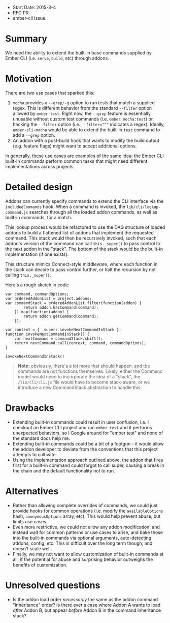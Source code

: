 - Start Date: 2015-3-4
- RFC PR:
- ember-cli Issue:

# Summary

We need the ability to extend the built-in base commands supplied by Ember CLI (i.e. `serve`, `build`, etc) through addons.

# Motivation

There are two use cases that sparked this:

1. `mocha` provides a `--grep/-g` option to run tests that match a supplied regex. This is different behavior from the standard `--filter` option allowed by `ember test`. Right now, the `--grep` feature is essentially unusable without custom test commands (i.e. `ember mocha:test`) or hacking the `--filter` option (i.e. `--filter="^"` indicates a regex). Ideally, `ember-cli-mocha` would be able to extend the built-in `test` command to add a `--grep` option.
2. An addon with a post-build hook that wants to modify the build output (e.g. feature flags) might want to accept additional options.

In generally, these use cases are examples of the same idea: the Ember CLI built-in commands perform common tasks that might need different implementations across projects.

# Detailed design

Addons can currently specify commands to extend the CLI interface via the `includedCommands` hook. When a command is invoked, the `lib/cli/lookup-command.js` searches through all the loaded addon commands, as well as built-in commands, for a match.

This lookup process would be refactored to use the DAG structure of loaded addons to build a flattened list of addons that implement the requested command. This stack would then be recursively invoked, such that each addon's version of the command can call `this._super()` to pass control to the next addon in the "stack". The bottom of the stack would be the built-in implementation (if one exists).

This structure mimics Connect-style middleware, where each function in the stack can decide to pass control further, or halt the recursion by not calling `this._super()`.

Here's a rough sketch in code:

```
var command, commandOptions;
var orderedAddonList = project.addons;
var commandStack = orderedAddonList.filter(function(addon) {
        return addon.hasCommand(command);
    }).map(function(addon) {
        return addon.getCommand(command);
    });

var context = { _super: invokeNextCommandInStack };
function invokeNextCommandInStack() {
    var nextCommand = commandStack.shift();
    return nextCommand.call(context, command, commandOptions);
}

invokeNextCommandInStack()
```

> **Note:** obviously, there's a lot more that should happen, and the commands are not functions themselves. Likely, either the Command model would need to incorporate the idea of a "stack", the `/lib/cli/cli.js` file would have to become stack-aware, or we introduce a new CommandStack abstraction to handle this.

# Drawbacks

* Extending built-in commands could result in user confusion, i.e. I checkout an Ember CLI project and run `ember test` and it performs unexpected behaviors, so I Google around for "ember test" and none of the standard docs help me.
* Extending built-in commands could be a bit of a footgun - it would allow the addon developer to deviate from the conventions that this project attempts to cultivate.
* Using the implementation approach outlined above, the addon that fires first for a built-in command could forgot to call super, causing a break in the chain and the default functionality not to run.

# Alternatives

* Rather than allowing complete overrides of commands, we could just provide hooks for common operations (i.e. modify the `availableOptions` hash, `anonymousOptions` array, etc). This would help prevent abuse, but limits use cases.
* Even more restrictive, we could not allow any addon modification, and instead wait for common patterns or use cases to arise, and bake those into the built-in commands via optional arguments, auto-detecting addons, config, etc. This is difficult over the long term though, and doesn't scale well.
* Finally, we may not want to allow customization of built-in commands at all, if the potential for abuse and surprising behavior outweighs the benefits of customization.

# Unresolved questions

* Is the addon load order *necessarily* the same as the addon command "inheritance" order? Is there ever a case where Addon A wants to load *after* Addon B, but appear *before* Addon B in the command inheritance stack?